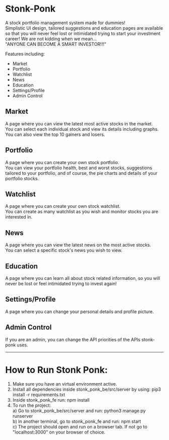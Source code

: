 # Stonk-Ponk
A stock portfolio management system made for dummies!  
Simplistic UI design, tailored suggestions and education pages are available so that you will never feel lost or intimidated trying to start your investment career!
We are not kidding when we mean...   
"ANYONE CAN BECOME A SMART INVESTOR!!!"

Features including:
- Market
- Portfolio
- Watchlist
- News
- Education
- Settings/Profile
- Admin Control

## Market

A page where you can view the latest most active stocks in the market.  
You can select each individual stock and view its details including graphs.  
You can also view the top 10 gainers and losers.  

## Portfolio

A page where you can create your own stock portfolio.  
You can view your portfolio health, best and worst stocks, suggestions tailored to your portfolio, and of course, the pie charts and details of your portfolio stocks.  

## Watchlist

A page where you can create your own stock watchlist.  
You can create as many watchlist as you wish and monitor stocks you are interested in.  

## News

A page where you can view the latest news on the most active stocks.  
You can select a specific stock's news you wish to view.  

## Education

A page where you can learn all about stock related information, so you will never be lost or feel intimidated trying to invest again!  

## Settings/Profile

A page where you can change your personal details and profile picture.  

## Admin Control

If you are an admin, you can change the API priorities of the APIs stonk-ponk uses.  


-------------------------------------------------------------------------------------------


# How to Run Stonk Ponk: 

1. Make sure you have an virtual environment active. 
2. Install all dependencies inside stonk_ponk_be/src/server by using: pip3 install -r requirements.txt
3. Inside stonk_ponk_fe run: npm install 
4. To run the project:  
   a) Go to stonk_ponk_be/src/server and run: python3 manage.py runserver  
   b) In another terminal, go to stonk_ponk_fe and run: npm start  
   c) The project should open and run on a browser tab. If not go to "localhost:3000" on your browser of choice.   

